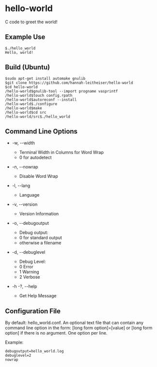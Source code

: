 # hello-world
C code to greet the world!

## Example Use

```console
$./hello_world
Hello, world!
```

## Build (Ubuntu)

```console
$sudo apt-get install automake gnulib
$git clone https://github.com/hannah-leitheiser/hello-world
$cd hello-world
/hello-world$gnulib-tool --import progname vasprintf
/hello-world$touch config.rpath
/hello-world$autoreconf --install
/hello-world$./configure
/hello-world$make
/hello-world$cd src
/hello-world/src$./hello_world
```

## Command Line Options

* -w, --width
   * Terminal Width in Columns for Word Wrap
   *  0 for autodetect

* -n, --nowrap
  -   Disable Word Wrap

* -l, --lang
    - Language

* -v, --version
    - Version Information

* -o, --debugoutput
    - Debug output:
    - 0 for standard output
    - otherwise a filename

* -d, --debuglevel
    - Debug Level:
    - 0 Error
    - 1 Warning
    - 2 Verbose

* -h -?, --help
   -  Get Help Message

## Configuration File

By default: hello_world.conf.  An optional text file that can contain any command line option in the form: [long form option]=[value] or [long form option] if there is no argument.  One option per line.

Example:

```
debugoutput=hello_world.log
debuglevel=2
nowrap
``` 
